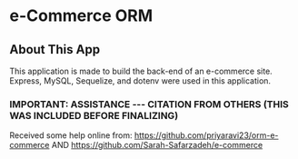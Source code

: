 # e-Commerce ORM

## About This App
This application is made to build the back-end of an e-commerce site.
Express, MySQL, Sequelize, and dotenv were used in this application.


### IMPORTANT: ASSISTANCE --- CITATION FROM OTHERS (THIS WAS INCLUDED BEFORE FINALIZING)
Received some help online from:
https://github.com/priyaravi23/orm-e-commerce AND
https://github.com/Sarah-Safarzadeh/e-commerce
